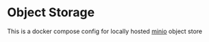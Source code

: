 # Object Storage

This is a docker compose config for locally hosted [minio](https://min.io) object store
